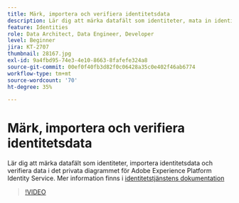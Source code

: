 ```yaml
---
title: Märk, importera och verifiera identitetsdata
description: Lär dig att märka datafält som identiteter, mata in identitetsdata och verifiera data i det privata diagrammet för Adobe Experience Platform Identity Service.
feature: Identities
role: Data Architect, Data Engineer, Developer
level: Beginner
jira: KT-2707
thumbnail: 28167.jpg
exl-id: 9a4fbd95-74e3-4e10-8663-8fafefe324a8
source-git-commit: 00ef0f40fb3d82f0c06428a35c0e402f46ab6774
workflow-type: tm+mt
source-wordcount: '70'
ht-degree: 35%

---
```


# Märk, importera och verifiera identitetsdata

Lär dig att märka datafält som identiteter, importera identitetsdata och verifiera data i det privata diagrammet för Adobe Experience Platform Identity Service. Mer information finns i [identitetstjänstens dokumentation](https://experienceleague.adobe.com/docs/experience-platform/identity/home.html?lang=sv)

>[!VIDEO](https://video.tv.adobe.com/v/28167?learn=on)
